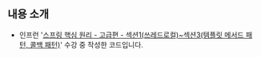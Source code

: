 ## 내용 소개
- 인프런 '[스프링 핵심 원리 - 고급편 - 섹션1(쓰레드로컬)~섹션3(템플릿 메서드 패턴, 콜백 패턴)](https://www.inflearn.com/course/%EC%8A%A4%ED%94%84%EB%A7%81-%ED%95%B5%EC%8B%AC-%EC%9B%90%EB%A6%AC-%EA%B3%A0%EA%B8%89%ED%8E%B8/dashboard)' 수강 중 작성한 코드입니다.

